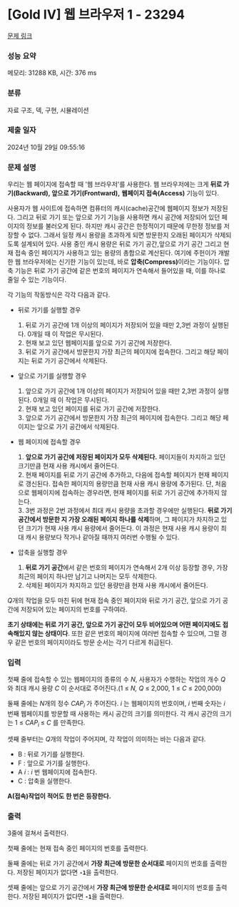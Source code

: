 # [Gold IV] 웹 브라우저 1 - 23294 

[문제 링크](https://www.acmicpc.net/problem/23294) 

### 성능 요약

메모리: 31288 KB, 시간: 376 ms

### 분류

자료 구조, 덱, 구현, 시뮬레이션

### 제출 일자

2024년 10월 29일 09:55:16

### 문제 설명

<p>우리는 웹 페이지에 접속할 때 '웹 브라우저'를 사용한다. 웹 브라우저에는 크게 <strong>뒤로 가기(Backward), 앞으로 가기(Frontward),</strong> <strong>웹페이지 접속(Access)</strong> 기능이 있다.</p>

<p>사용자가 웹 사이트에 접속하면 컴퓨터의 캐시(cache)공간에 웹페이지 정보가 저장된다. 그리고 뒤로 가기 또는 앞으로 가기 기능을 사용하면 캐시 공간에 저장되어 있던 페이지의 정보를 불러오게 된다. 하지만 캐시 공간은 한정적이기 때문에 무한정 정보를 저장할 수 없다. 그래서 일정 캐시 용량을 초과하게 되면 방문한지 오래된 페이지가 삭제되도록 설계되어 있다. 사용 중인 캐시 용량은 뒤로 가기 공간,앞으로 가기 공간 그리고 현재 접속 중인 페이지가 사용하고 있는 용량의 총합으로 계산된다. 여기에 주헌이가 개발한 웹 브라우저에는 신기한 기능이 있는데, 바로 <strong>압축(Compress)</strong>이라는 기능이다. 압축 기능은 뒤로 가기 공간에 같은 번호의 페이지가 연속해서 들어있을 때, 이를 하나로 줄일 수 있는 기능이다.</p>

<p>각 기능의 작동방식은 각각 다음과 같다.</p>

<ul>
	<li>뒤로 가기를 실행할 경우</li>
</ul>

<ol style="list-style-position : inside">
	<li>뒤로 가기 공간에 1개 이상의 페이지가 저장되어 있을 때만 2,3번 과정이 실행된다. 0개일 때 이 작업은 무시된다.</li>
	<li>현재 보고 있던 웹페이지를 앞으로 가기 공간에 저장한다.</li>
	<li>뒤로 가기 공간에서 방문한지 가장 최근의 페이지에 접속한다. 그리고 해당 페이지는 뒤로 가기 공간에서 삭제된다.</li>
</ol>

<ul>
	<li>앞으로 가기를 실행할 경우</li>
</ul>

<ol style="list-style-position : inside">
	<li>앞으로 가기 공간에 1개 이상의 페이지가 저장되어 있을 때만 2,3번 과정이 실행된다. 0개일 때 이 작업은 무시된다.</li>
	<li>현재 보고 있던 페이지를 뒤로 가기 공간에 저장한다.</li>
	<li>앞으로 가기 공간에서 방문한지 가장 최근의 페이지에 접속한다. 그리고 해당 페이지는 앞으로 가기 공간에서 삭제된다.</li>
</ol>

<ul>
	<li>웹 페이지에 접속할 경우</li>
</ul>

<ol style="list-style-position : inside">
	<li><strong>앞으로 가기 공간에 저장된 페이지가 모두 삭제된다.</strong> 페이지들이 차지하고 있던 크기만큼 현재 사용 캐시에서 줄어든다.</li>
	<li>현재 페이지를 뒤로 가기 공간에 추가하고, 다음에 접속할 페이지가 현재 페이지로 갱신된다. 접속한 페이지의 용량만큼 현재 사용 캐시 용량에 추가된다. 단, 처음으로 웹페이지에 접속하는 경우라면, 현재 페이지를 뒤로 가기 공간에 추가하지 않는다.</li>
	<li>3번 과정은 2번 과정에서 최대 캐시 용량을 초과할 경우에만 실행된다. <strong>뒤로 가기 공간에서 방문한 지 가장 오래된 페이지 하나를 삭제</strong>하며, 그 페이지가 차지하고 있던 크기가 현재 사용 캐시 용량에서 줄어든다. 이 과정은 현재 사용 캐시 용량이 최대 캐시 용량보다 작거나 같아질 때까지 여러번 수행될 수 있다.</li>
</ol>

<ul>
	<li>압축을 실행할 경우</li>
</ul>

<ol style="list-style-position : inside">
	<li><strong>뒤로 가기 공간</strong>에서 같은 번호의 페이지가 연속해서 2개 이상 등장할 경우, 가장 최근의 페이지 하나만 남기고 나머지는 모두 삭제한다.</li>
	<li>삭제된 페이지가 차지하고 있던 용량만큼 현재 사용 캐시에서 줄어든다.</li>
</ol>

<p><em>Q</em>개의 작업을 모두 마친 뒤에 현재 접속 중인 페이지와 뒤로 가기 공간, 앞으로 가기 공간에 저장되어 있는 페이지의 번호를 구하여라.</p>

<p><strong>초기 상태에는 뒤로 가기 공간, 앞으로 가기 공간이 모두 비어있으며 어떤 페이지에도 접속해있지 않는 상태이다</strong>. 또한 같은 번호의 페이지에 여러번 접속할 수 있으며, 그럴 경우 같은 번호의 페이지이라도 방문 순서는 각기 다르게 취급된다.</p>

### 입력 

 <p>첫째 줄에 접속할 수 있는 웹페이지의 종류의 수 <em>N</em>, 사용자가 수행하는 작업의 개수 <em>Q </em>와 최대 캐시 용량 <em>C</em> 이 순서대로 주어진다.(1 ≤ <em>N, Q</em> ≤ 2,000, 1 ≤ <em>C </em>≤ 200,000)</p>

<p>둘째 줄에는 <i>N</i>개의 정수 <em>CAP<sub>i </sub></em>가 주어진다. <em>i </em>는 웹페이지의 번호이며, <em>i </em>번째 숫자는 <em>i</em> 번째 웹페이지를 방문할 때 사용하는 캐시 공간의 크기를 의미한다. 각 캐시 공간의 크기는 1 ≤ <em>CAP<sub>i  </sub></em>≤ <i>C  </i>를 만족한다.</p>

<p>셋째 줄부터는 <em>Q</em>개의 작업이 주어지며, 각 작업이 의미하는 바는 다음과 같다.</p>

<ul>
	<li>B : 뒤로 가기를 실행한다.</li>
	<li>F : 앞으로 가기를 실행한다.</li>
	<li>A <em>i</em> : <em>i </em>번 웹페이지에 접속한다.</li>
	<li>C : 압축을 실행한다.</li>
</ul>

<p><strong>A(접속)작업이 적어도 한 번은 등장한다.</strong></p>

### 출력 

 <p>3줄에 걸쳐서 출력한다.</p>

<p>첫째 줄에는 현재 접속 중인 페이지의 번호를 출력한다.</p>

<p>둘째 줄에는 뒤로 가기 공간에서 <strong>가장 최근에 방문한 순서대로</strong> 페이지의 번호를 출력한다. 저장된 페이지가 없다면 <strong><code>-1</code></strong>을 출력한다.</p>

<p>셋째 줄에는 앞으로 가기 공간에서 <strong>가장 최근에 방문한 순서대로</strong> 페이지의 번호를 출력한다. 저장된 페이지가 없다면 <strong><code>-1</code></strong>을 출력한다.</p>

